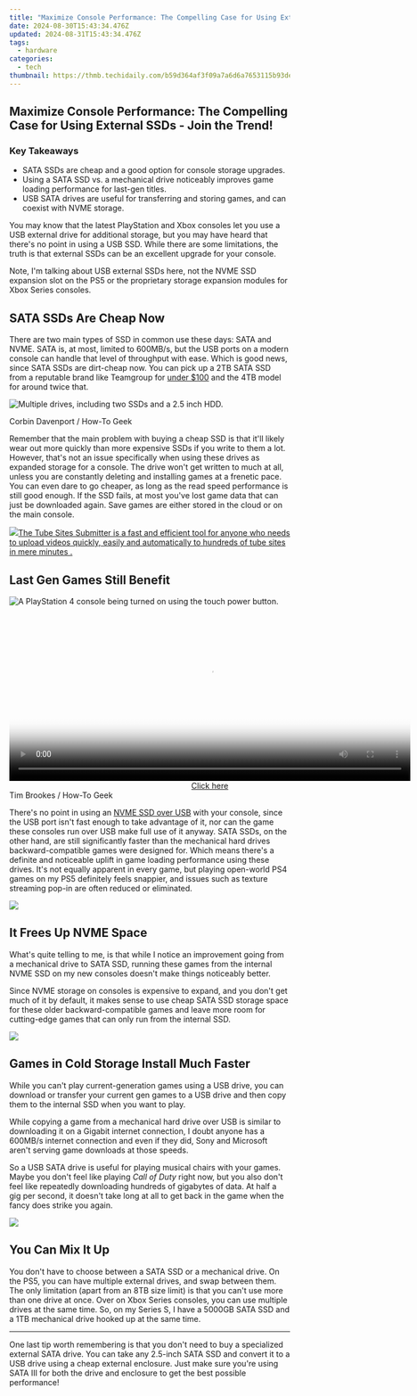 ```yaml
---
title: "Maximize Console Performance: The Compelling Case for Using External SSDs - Join the Trend!"
date: 2024-08-30T15:43:34.476Z
updated: 2024-08-31T15:43:34.476Z
tags:
  - hardware
categories:
  - tech
thumbnail: https://thmb.techidaily.com/b59d364af3f09a7a6d6a7653115b93ded9b0954f81995086020a4612472b77ff.png
---
```


## Maximize Console Performance: The Compelling Case for Using External SSDs - Join the Trend!

### Key Takeaways

* SATA SSDs are cheap and a good option for console storage upgrades.
* Using a SATA SSD vs. a mechanical drive noticeably improves game loading performance for last-gen titles.
* USB SATA drives are useful for transferring and storing games, and can coexist with NVME storage.

 You may know that the latest PlayStation and Xbox consoles let you use a USB external drive for additional storage, but you may have heard that there's no point in using a USB SSD. While there are some limitations, the truth is that external SSDs can be an excellent upgrade for your console.

 Note, I'm talking about USB external SSDs here, not the NVME SSD expansion slot on the PS5 or the proprietary storage expansion modules for Xbox Series consoles.

##  SATA SSDs Are Cheap Now

 There are two main types of SSD in common use these days: SATA and NVME. SATA is, at most, limited to 600MB/s, but the USB ports on a modern console can handle that level of throughput with ease. Which is good news, since SATA SSDs are dirt-cheap now. You can pick up a 2TB SATA SSD from a reputable brand like Teamgroup for [under $100](https://www.amazon.com/TEAMGROUP-Internal-Compatible-Desktop-T253X7002T0C101/dp/B0C3M1YN5T/?tag=hotoge-20&ascsubtag=UUhtgUeUpU2004218&asc%5Frefurl=https%3A%2F%2Fwww.howtogeek.com%2Fi-use-external-ssds-with-my-consoles-and-so-should-you%2F&asc%5Fcampaign=Evergreen) and the 4TB model for around twice that.

![Multiple drives, including two SSDs and a 2.5 inch HDD.](https://static1.howtogeekimages.com/wordpress/wp-content/uploads/2017/09/NVMe-SSD-SATA-SSD-SATA-HDD.jpg) 

Corbin Davenport / How-To Geek

 Remember that the main problem with buying a cheap SSD is that it'll likely wear out more quickly than more expensive SSDs if you write to them a lot. However, that's not an issue specifically when using these drives as expanded storage for a console. The drive won't get written to much at all, unless you are constantly deleting and installing games at a frenetic pace. You can even dare to go cheaper, as long as the read speed performance is still good enough. If the SSD fails, at most you've lost game data that can just be downloaded again. Save games are either stored in the cloud or on the main console.

<!-- affiliate ads begin -->
<a href="https://secure.2checkout.com/order/checkout.php?PRODS=4531356&QTY=1&AFFILIATE=108875&CART=1"><img src="https://secure.avangate.com/images/merchant/8fdd149fcaa7058caccc9c4ad5b0d89a/products/tss-box.JPG" border="0">The Tube Sites Submitter is a fast and efficient tool for anyone who needs to upload videos quickly, easily and automatically to hundreds of tube sites in mere minutes . </a>
<!-- affiliate ads end -->
##  Last Gen Games Still Benefit

![A PlayStation 4 console being turned on using the touch power button.](https://static1.howtogeekimages.com/wordpress/wp-content/uploads/2024/03/ps4_touch.jpg) 

<!-- affiliate ads begin -->
<span id="1993652">
					<video width="720" height="300" style="cursor:pointer"
           poster="//a.impactradius-go.com/display-clicktoplayimage/1993652.jpeg"
           onclick="if(!this.playClicked){this.play();this.setAttribute('controls',true);this.playClicked=true;}">
	   <source src="//a.impactradius-go.com/display-ad/22993-1993652">
	   <img src="//a.impactradius-go.com/display-clicktoplayimage/1993652.jpeg" style="border: none; height: 100%; width: 100%; object-fit: contain">
	</video>
	<div style="width:720px;text-align:center"><a href="javascript:window.open(decodeURIComponent('https%3A%2F%2Fhomestyler.sjv.io%2Fc%2F5597632%2F1993652%2F22993'), '_blank');void(0);">Click here</a></div>
</span>
<img height="0" width="0" src="https://imp.pxf.io/i/5597632/1993652/22993" style="position:absolute;visibility:hidden;" border="0" />
<!-- affiliate ads end -->
Tim Brookes / How-To Geek

 There's no point in using an [NVME SSD over USB](https://easy-unlock-android.techidaily.com/how-to-unlock-oppo-phone-without-pin-by-drfone-android/) with your console, since the USB port isn't fast enough to take advantage of it, nor can the game these consoles run over USB make full use of it anyway. SATA SSDs, on the other hand, are still significantly faster than the mechanical hard drives backward-compatible games were designed for. Which means there's a definite and noticeable uplift in game loading performance using these drives. It's not equally apparent in every game, but playing open-world PS4 games on my PS5 definitely feels snappier, and issues such as texture streaming pop-in are often reduced or eliminated.

<!-- affiliate ads begin -->
<a href="https://store.massmailsoftware.com/order/checkout.php?PRODS=1095219&QTY=1&AFFILIATE=108875&CART=1"><img src="https://secure.avangate.com/images/merchant/dc87c13749315c7217cdc4ac692e704c/banera_for_partners-20_%281%29.jpg" border="0"></a>
<!-- affiliate ads end -->
##  It Frees Up NVME Space

 What's quite telling to me, is that while I notice an improvement going from a mechanical drive to SATA SSD, running these games from the internal NVME SSD on my new consoles doesn't make things noticeably better.

 Since NVME storage on consoles is expensive to expand, and you don't get much of it by default, it makes sense to use cheap SATA SSD storage space for these older backward-compatible games and leave more room for cutting-edge games that can only run from the internal SSD.

<!-- affiliate ads begin -->
<a href="https://shop.mondly.com/affiliate.php?ACCOUNT=ATISTUDI&AFFILIATE=108875&PATH=https%3A%2F%2Fwww.mondly.com%3FAFFILIATE%3D108875%26RESOURCE%3D%2BGeneral%2B970x90%2B"><img src="https://secure.avangate.com/images/merchant/69c418c33ec2e1a4267fa9bb77fa1428/general-970x90.gif" border="0"></a>
<!-- affiliate ads end -->
##  Games in Cold Storage Install Much Faster

 While you can't play current-generation games using a USB drive, you can download or transfer your current gen games to a USB drive and then copy them to the internal SSD when you want to play.

 While copying a game from a mechanical hard drive over USB is similar to downloading it on a Gigabit internet connection, I doubt anyone has a 600MB/s internet connection and even if they did, Sony and Microsoft aren't serving game downloads at those speeds.

 So a USB SATA drive is useful for playing musical chairs with your games. Maybe you don't feel like playing _Call of Duty_ right now, but you also don't feel like repeatedly downloading hundreds of gigabytes of data. At half a gig per second, it doesn't take long at all to get back in the game when the fancy does strike you again.

<!-- affiliate ads begin -->
<a href="https://shop.systoolsgroup.com/affiliate.php?ACCOUNT=SYSTOOBY&AFFILIATE=108875&PATH=https%3A%2F%2Fwww.systoolsgroup.com%3FAFFILIATE%3D108875%26RESOURCE%3DSysTools%2BSQL%2BRecovery"><img src="https://www.systoolsgroup.com/box/sql-recovery.png" border="0"></a>
<!-- affiliate ads end -->
##  You Can Mix It Up

 You don't have to choose between a SATA SSD or a mechanical drive. On the PS5, you can have multiple external drives, and swap between them. The only limitation (apart from an 8TB size limit) is that you can't use more than one drive at once. Over on Xbox Series consoles, you can use multiple drives at the same time. So, on my Series S, I have a 5000GB SATA SSD and a 1TB mechanical drive hooked up at the same time.

---

 One last tip worth remembering is that you don't need to buy a specialized external SATA drive. You can take any 2.5-inch SATA SSD and convert it to a USB drive using a cheap external enclosure. Just make sure you're using SATA III for both the drive and enclosure to get the best possible performance!

<ins class="adsbygoogle"
     style="display:block"
     data-ad-format="autorelaxed"
     data-ad-client="ca-pub-7571918770474297"
     data-ad-slot="1223367746"></ins>



<ins class="adsbygoogle"
     style="display:block"
     data-ad-client="ca-pub-7571918770474297"
     data-ad-slot="8358498916"
     data-ad-format="auto"
     data-full-width-responsive="true"></ins>


